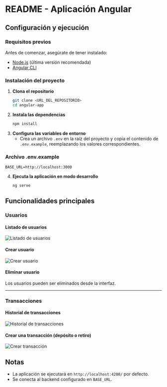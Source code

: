 # README - Aplicación Angular

## Configuración y ejecución

### Requisitos previos
Antes de comenzar, asegúrate de tener instalado:
- [Node.js](https://nodejs.org/) (última versión recomendada)
- [Angular CLI](https://angular.io/cli)

### Instalación del proyecto
1. **Clona el repositorio**
   ```sh
   git clone <URL_DEL_REPOSITORIO>
   cd angular-app
   ```
2. **Instala las dependencias**
   ```sh
   npm install
   ```
3. **Configura las variables de entorno**
   - Crea un archivo `.env` en la raíz del proyecto y copia el contenido de `.env.example`, reemplazando los valores correspondientes.

### Archivo .env.example
```env
BASE_URL=http://localhost:3000
```

4. **Ejecuta la aplicación en modo desarrollo**
   ```sh
   ng serve
   ```

## Funcionalidades principales

### Usuarios

#### Listado de usuarios
![Listado de usuarios](https://res.cloudinary.com/drx14kwqo/image/upload/v1740277475/Screenshot_20250222_212112_rgft0x.png)

#### Crear usuario
![Crear usuario](https://res.cloudinary.com/drx14kwqo/image/upload/v1740277634/Screenshot_20250222_212653_gf78eq.png)

#### Eliminar usuario
Los usuarios pueden ser eliminados desde la interfaz.

---

### Transacciones

#### Historial de transacciones
![Historial de transacciones](https://res.cloudinary.com/drx14kwqo/image/upload/v1740277475/Screenshot_20250222_212239_doomue.png)

#### Crear una transacción (depósito o retiro)
![Crear transacción](https://res.cloudinary.com/drx14kwqo/image/upload/v1740277475/Screenshot_20250222_212308_bm4vro.png)

## Notas
- La aplicación se ejecutará en `http://localhost:4200/` por defecto.
- Se conecta al backend configurado en `BASE_URL`.

